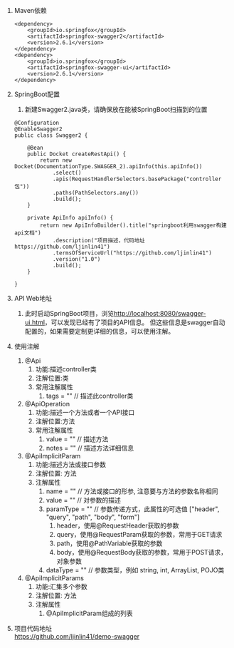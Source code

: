 1. Maven依赖  

    ```
    <dependency>
        <groupId>io.springfox</groupId>
        <artifactId>springfox-swagger2</artifactId>
        <version>2.6.1</version>
    </dependency>
    <dependency>
        <groupId>io.springfox</groupId>
        <artifactId>springfox-swagger-ui</artifactId>
        <version>2.6.1</version>
    </dependency>
    ```
2. SpringBoot配置  
    1. 新建Swagger2.java类，请确保放在能被SpringBoot扫描到的位置  
    
    ```
    @Configuration
    @EnableSwagger2
    public class Swagger2 {
    
        @Bean
        public Docket createRestApi() {
            return new Docket(DocumentationType.SWAGGER_2).apiInfo(this.apiInfo())
                .select()
                .apis(RequestHandlerSelectors.basePackage("controller包"))
                .paths(PathSelectors.any())
                .build();
        }
    
        private ApiInfo apiInfo() {
            return new ApiInfoBuilder().title("springboot利用swagger构建api文档")
                .description("项目描述，代码地址 https://github.com/ljinlin41")
                .termsOfServiceUrl("https://github.com/ljinlin41")
                .version("1.0")
                .build();
        }
    
    }
    ```
3. API Web地址    
    1. 此时启动SpringBoot项目，浏览<http://localhost:8080/swagger-ui.html>，可以发现已经有了项目的API信息。
    但这些信息是swagger自动配置的，如果需要定制更详细的信息，可以使用注解。  
      
4. 使用注解    
    1. @Api  
        1. 功能:描述controller类  
        2. 注解位置:类  
        3. 常用注解属性    
            1. tags = "" // 描述此controller类  
    2. @ApiOperation  
        1. 功能:描述一个方法或者一个API接口  
        2. 注解位置:方法  
        3. 常用注解属性  
            1. value = "" // 描述方法  
            2. notes = "" // 描述方法详细信息  
    3. @ApiImplicitParam  
        1. 功能:描述方法或接口参数  
        2. 注解位置: 方法  
        3. 注解属性  
            1. name = "" // 方法或接口的形参, 注意要与方法的参数名称相同  
            2. value = "" // 对参数的描述  
            3. paramType = "" // 参数传递方式，此属性的可选值 ["header", "query", "path", "body", "form"]  
                1. header，使用@RequestHeader获取的参数  
                2. query，使用@RequestParam获取的参数，常用于GET请求  
                3. path，使用@PathVariable获取的参数  
                4. body，使用@RequestBody获取的参数，常用于POST请求，对象参数  
            4. dataType = "" // 参数类型，例如 string, int, ArrayList, POJO类  
    4. @ApiImplicitParams  
        1. 功能:汇集多个参数  
        2. 注解位置: 方法  
        3. 注解属性  
            1. @ApiImplicitParam组成的列表  
            
5. 项目代码地址  
    <https://github.com/ljinlin41/demo-swagger>
    